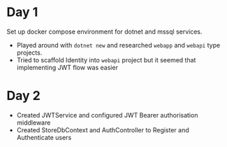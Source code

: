 # Day 1
Set up docker compose environment for dotnet and mssql services.
- Played around with `dotnet new` and researched `webapp` and `webapi` type projects.
- Tried to scaffold Identity into `webapi` project but it seemed that implementing JWT flow was easier

# Day 2
- Created JWTService and configured JWT Bearer authorisation middleware
- Created StoreDbContext and AuthController to Register and Authenticate users 